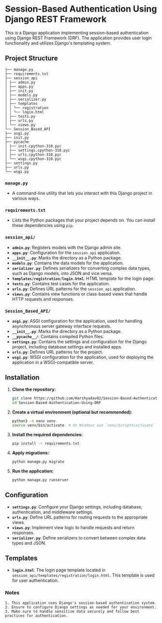 # Session-Based Authentication Using Django REST Framework

This is a Django application implementing session-based authentication using Django REST Framework (DRF). The application provides user login functionality and utilizes Django's templating system.

## Project Structure

``` .
├── manage.py
├── requirements.txt
├── session_api
│ ├── admin.py
│ ├── apps.py
│ ├── init.py
│ ├── models.py
│ ├── serializer.py
│ ├── templates
│ │ └── registration
│ │ └── login.html
│ ├── tests.py
│ ├── urls.py
│ └── views.py
└── Session_Based_API
├── asgi.py
├── init.py
├── pycache
│ ├── init.cpython-310.pyc
│ ├── settings.cpython-310.pyc
│ ├── urls.cpython-310.pyc
│ └── wsgi.cpython-310.pyc
├── settings.py
├── urls.py
└── wsgi.py
```


### `manage.py`

- A command-line utility that lets you interact with this Django project in various ways.

### `requirements.txt`

- Lists the Python packages that your project depends on. You can install these dependencies using `pip`.

### `session_api/`

- **`admin.py`**: Registers models with the Django admin site.
- **`apps.py`**: Configuration for the `session_api` application.
- **`__init__.py`**: Marks the directory as a Python package.
- **`models.py`**: Contains the data models for the application.
- **`serializer.py`**: Defines serializers for converting complex data types, such as Django models, into JSON and vice versa.
- **`templates/registration/login.html`**: HTML template for the login page.
- **`tests.py`**: Contains test cases for the application.
- **`urls.py`**: Defines URL patterns for the `session_api` application.
- **`views.py`**: Contains view functions or class-based views that handle HTTP requests and responses.

### `Session_Based_API/`

- **`asgi.py`**: ASGI configuration for the application, used for handling asynchronous server gateway interface requests.
- **`__init__.py`**: Marks the directory as a Python package.
- **`__pycache__/`**: Contains compiled Python files.
- **`settings.py`**: Contains the settings and configuration for the Django project, including database settings and installed apps.
- **`urls.py`**: Defines URL patterns for the project.
- **`wsgi.py`**: WSGI configuration for the application, used for deploying the application in a WSGI-compatible server.

## Installation

1. **Clone the repository:**

    ```sh
    git clone https://github.com/Harshyadav02/Session-Based-Authentication-Using-DRF/
    cd Session-Based-Authentication-Using-DRF
    ```

2. **Create a virtual environment (optional but recommended):**

    ```sh
    python3 -m venv venv
    source venv/bin/activate  # On Windows use `venv\Scripts\activate`
    ```

3. **Install the required dependencies:**

    ```sh
    pip install -r requirements.txt
    ```

4. **Apply migrations:**

    ```sh
    python manage.py migrate
    ```

5. **Run the application:**

    ```sh
    python manage.py runserver
    ```

## Configuration

- **`settings.py`**: Configure your Django settings, including database, authentication, and middleware settings.
- **`urls.py`**: Define URL patterns for routing requests to the appropriate views.
- **`views.py`**: Implement view logic to handle requests and return responses.
- **`serializer.py`**: Define serializers to convert between complex data types and JSON.

## Templates

- **`login.html`**: The login page template located in `session_api/templates/registration/login.html`. This template is used for user authentication.


### Notes
    1. This application uses Django's session-based authentication system.
    2. Ensure to configure Django settings as needed for your environment.
    3. Make sure to handle sensitive data securely and follow best practices for authentication.
